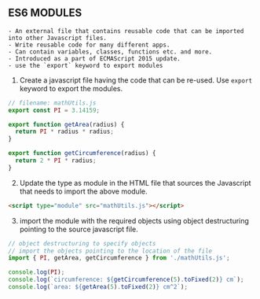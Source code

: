 ## ES6 MODULES

    - An external file that contains reusable code that can be imported into other Javascript files.
    - Write reusable code for many different apps.
    - Can contain variables, classes, functions etc. and more.
    - Introduced as a part of ECMAScript 2015 update.
    - use the `export` keyword to export modules

1. Create a javascript file having the code that can be re-used. Use `export` keyword to export the modules.

``` javascript
// filename: mathUtils.js
export const PI = 3.14159;

export function getArea(radius) {
  return PI * radius * radius;
}

export function getCircumference(radius) {
  return 2 * PI * radius;
}

```

2. Update the type as module in the HTML file that sources the Javascript that needs to import the above module.

``` html
<script type="module" src="mathUtils.js"></script>	
```

3. import the module with the required objects using object destructuring pointing to the source javascript file.

```javascript
// object destructuring to specify objects
// import the objects pointing to the location of the file
import { PI, getArea, getCircumference } from './mathUtils.js';

console.log(PI);
console.log(`circumference: ${getCircumference(5).toFixed(2)} cm`);
console.log(`area: ${getArea(5).toFixed(2)} cm^2`);

```